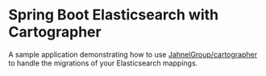 # Spring Boot Elasticsearch with Cartographer

A sample application demonstrating how to use [JahnelGroup/cartographer](https://github.com/JahnelGroup/cartographer) to handle the migrations of your Elasticsearch mappings.
